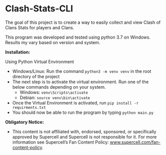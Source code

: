 
# Clash-Stats-CLI
The goal of this project is to create a way to easily collect and view Clash of Clans Stats for players and Clans.

This program was developed and tested using python 3.7 on Windows. Results my vary based on version and system.

**Installation:**<br>

Using Python Virtual Environment
* Windows/Linux: Run the command ``python3 -m venv venv`` in the root directory of the project
* The next step is to activate the virtual environment. Run one of the below commands depending on your system.
    * Windows: ``venv\Scripts\activate``
    * Debian: ``source venv\bin\activate``
* Once the Virtual Environment is activated, run ``pip install -r requirments.txt``
* You should now be able to run the program by typing ``python main.py``

**Obligatory Notice:**

* This content is not affiliated with, endorsed, sponsored, or specifically approved by Supercell and Supercell is not 
responsible for it. For more information see Supercell’s Fan Content Policy: www.supercell.com/fan-content-policy.
